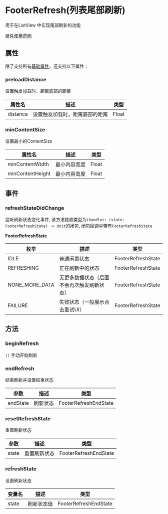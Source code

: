 # FooterRefresh(列表尾部刷新)

用于在ListView 中实现尾部刷新的功能

[组件使用范例](https://github.com/Tencent-TDS/KuiklyUI/blob/main/demo/src/commonMain/kotlin/com/tencent/kuikly/demo/pages/demo/ListViewDemoPage.kt)

## 属性

除了支持所有[基础属性](https://chat.openai.com/chat/basic-attr-event.md#基础属性)，还支持以下属性：

### preloadDistance

设置触发加载时，距离底部的距离

| 属性名          | 描述                           | 类型  |
| --------------- | ------------------------------ | ----- |
| distance | 设置触发加载时，距离底部的距离 | Float |

### minContentSize

设置最小的ContentSize

| 属性名          | 描述     | 类型  |
| --------------- |--------| ----- |
| minContentWidth | 最小内容宽度 | Float |
| minContentHeight | 最小内容高度 | Float |

## 事件

### refreshStateDidChange

监听刷新状态变化事件, 该方法接收类型为``(handler: (state: FooterRefreshState) -> Unit``的闭包, 闭包回调中带有``FooterRefreshState``

**FooterRefreshState**

| 枚举              | 描述     | 类型  |
|-----------------|--------| ----- |
| IDLE | 普通闲置状态 | FooterRefreshState |
| REFRESHING | 正在刷新中的状态 | FooterRefreshState |
| NONE_MORE_DATA | 无更多数据状态（后面不会再次触发刷新状态） | FooterRefreshState |
| FAILURE | 失败状态（一般展示点击重试UI） | FooterRefreshState |

## 方法

### beginRefresh

`()` 手动开始刷新

### endRefresh

结束刷新并设置结束状态

| 参数               | 描述     | 类型  |
|------------------|--------| ----- |
| endState  | 刷新状态   | FooterRefreshEndState |

### resetRefreshState

重置刷新状态

| 参数               | 描述     | 类型  |
|------------------|--------| ----- |
| state  | 重置刷新状态   | FooterRefreshEndState |

### refreshState

设置刷新状态

| 变量名   | 描述    | 类型  |
|-------|-------| ----- |
| state | 刷新状态值 | FooterRefreshEndState |
